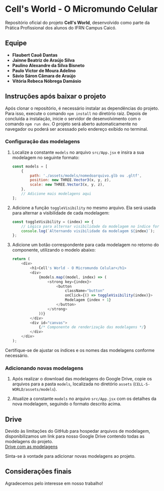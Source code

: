 # Cell's World - O Micromundo Celular

Repositório oficial do projeto **Cell's World**, desenvolvido como parte da Prática Profissional dos alunos do IFRN Campus Caicó.

## Equipe
- **Flaubert Cauê Dantas**  
- **Jainne Beatriz de Araújo Silva**  
- **Paulino Alexandre da Silva Bisneto**  
- **Paulo Victor de Moura Adelino**  
- **Sávio Sáron Câmara de Araújo**  
- **Vitória Rebeca Nóbrega Damásio**

## Instruções após baixar o projeto

Após clonar o repositório, é necessário instalar as dependências do projeto. Para isso, execute o comando `npm install` no diretório raiz. Depois de concluída a instalação, inicie o servidor de desenvolvimento com o comando `npm run dev`. O projeto será aberto automaticamente no navegador ou poderá ser acessado pelo endereço exibido no terminal.

### Configuração das modelagens

1. Localize a constante `models` no arquivo `src/App.jsx` e insira a sua modelagem no seguinte formato:

    ```javascript
    const models = [
        {
            path: './assets/models/nomedoarquivo.glb ou .gltf',
            position: new THREE.Vector3(x, y, z),
            scale: new THREE.Vector3(x, y, z),
        },
        // Adicione mais modelagens aqui
    ];
    ```

2. Adicione a função `toggleVisibility` no mesmo arquivo. Ela será usada para alternar a visibilidade de cada modelagem:

    ```javascript
    const toggleVisibility = (index) => {
        // Lógica para alternar visibilidade da modelagem no índice fornecido
        console.log(`Alternando visibilidade da modelagem ${index}`);
    };
    ```

3. Adicione um botão correspondente para cada modelagem no retorno do componente, utilizando o modelo abaixo:

    ```javascript
    return (
        <div>
            <h1>Cell's World - O Micromundo Celular</h1>
            <div>
                {models.map((model, index) => (
                    <strong key={index}>
                        <button 
                            className="button" 
                            onClick={() => toggleVisibility(index)}>
                            Modelagem {index + 1}
                        </button>
                    </strong>
                ))}
            </div>
            <div id="canvas">
                {/* Componente de renderização das modelagens */}
            </div>
        </div>
    );
    ```

Certifique-se de ajustar os índices e os nomes das modelagens conforme necessário.

### Adicionando novas modelagens

1. Após realizar o download das modelagens do Google Drive, copie os arquivos para a pasta `models`, localizada no diretório `assets` (`CELL-S-WORLD/assets/models`).

2. Atualize a constante `models` no arquivo `src/App.jsx` com os detalhes da nova modelagem, seguindo o formato descrito acima.

## Drive
Devido às limitações do GitHub para hospedar arquivos de modelagem, disponibilizamos um link para nosso Google Drive contendo todas as modelagens do projeto.  
[Drive com as modelagens](https://drive.google.com/drive/folders/1tNqPm9_AdeHLthgLYem9xtRRmJWSSkEs?usp=sharing)

Sinta-se à vontade para adicionar novas modelagens ao projeto.

## Considerações finais
Agradecemos pelo interesse em nosso trabalho!
